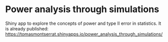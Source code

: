 # Power analysis through simulations
Shiny app to explore the concepts of power and type II error in statistics. It is already published: https://tomasmontserrat.shinyapps.io/power_analysis_through_simulations/
